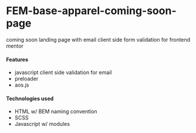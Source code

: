# FEM-base-apparel-coming-soon-page
coming soon landing page with email client side form validation for frontend mentor

#### Features
- javascript client side validation for email
- preloader
- aos.js

#### Technologies used
- HTML w/ BEM naming convention
- SCSS
- Javascript w/ modules
